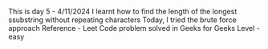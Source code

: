This is day 5 - 4/11/2024
I learnt how to find the length of the longest ssubstring without repeating characters 
Today, I tried the brute force approach
Reference - Leet Code problem solved in Geeks for Geeks
Level - easy 
